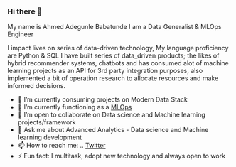 ### Hi there 👋
My name is Ahmed Adegunle Babatunde I am a Data Generalist & MLOps Engineer

I impact lives on series of data-driven technology, My language proficiency are Python & SQL
I have built series of data_driven products; the likes of hybrid recommender systems, chatbots and has consumed alot of machine learning projects as an API for 3rd party integration purposes, also implemented a bit of operation research to allocate resources and make informed decisions.

- 🔭 I’m currently consuming projects on Modern Data Stack
- 🌱 I’m currently functioning as a [MLOps](https://cloud.google.com/solutions/machine-learning/mlops-continuous-delivery-and-automation-pipelines-in-machine-learning) 
- 👯 I’m open to collaborate on Data science and Machine learning projects/framework
- 💬 Ask me about Advanced Analytics - Data science and Machine learning development
- 📫 How to reach me: .. [Twitter](https://twitter.com/ABofficial_NG)
- ⚡ Fun fact: I multitask, adopt new technology and always open to work

